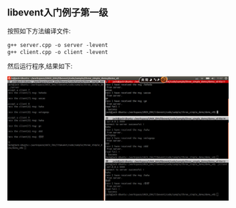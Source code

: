 ## libevent入门例子第一级 ##

按照如下方法编译文件:

    g++ server.cpp -o server -levent
    g++ client.cpp -o client -levent

然后运行程序,结果如下:

![](../img/libevent_demo_v0.png)